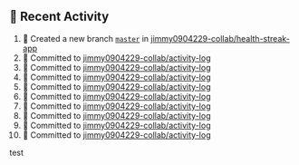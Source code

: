 ## 📌 Recent Activity
<!--START_SECTION:activity-->
1. 🎉 Created a new branch [`master`](https://github.com/jimmy0904229-collab/health-streak-app/tree/master) in [jimmy0904229-collab/health-streak-app](https://github.com/jimmy0904229-collab/health-streak-app)
2. 📝 Committed to [jimmy0904229-collab/activity-log](https://github.com/jimmy0904229-collab/activity-log/commit/4a202ccee4bfaee23d070f534a645a17e8ac7370)
3. 📝 Committed to [jimmy0904229-collab/activity-log](https://github.com/jimmy0904229-collab/activity-log/commit/78cffc20d0e7e3276b0b965e971eeed96d73a738)
4. 📝 Committed to [jimmy0904229-collab/activity-log](https://github.com/jimmy0904229-collab/activity-log/commit/1aba30e40f74429e4f7ef2a9a7fad57510fb0ac9)
5. 📝 Committed to [jimmy0904229-collab/activity-log](https://github.com/jimmy0904229-collab/activity-log/commit/4ba88c3f0a92bef70a45d60484fbd00be4ebb0ea)
6. 📝 Committed to [jimmy0904229-collab/activity-log](https://github.com/jimmy0904229-collab/activity-log/commit/a3c2143740d0f73af75f6365b586093b02005553)
7. 📝 Committed to [jimmy0904229-collab/activity-log](https://github.com/jimmy0904229-collab/activity-log/commit/1123cc59b020d086a92131fa0a494da127b3a114)
8. 📝 Committed to [jimmy0904229-collab/activity-log](https://github.com/jimmy0904229-collab/activity-log/commit/f310bc601336e969653b945f78cf7b66daef17d3)
9. 📝 Committed to [jimmy0904229-collab/activity-log](https://github.com/jimmy0904229-collab/activity-log/commit/0774ed6c7925e135fce8e1f3afa2d6d71236c5b3)
10. 📝 Committed to [jimmy0904229-collab/activity-log](https://github.com/jimmy0904229-collab/activity-log/commit/a3d57e65d17e1f312ea26223e54e67b1c8927ac9)
<!--END_SECTION:activity-->
test
